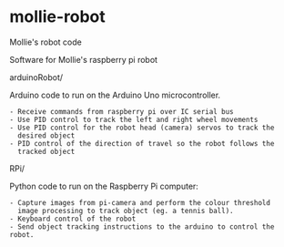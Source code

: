 mollie-robot
============

Mollie's robot code

Software for Mollie's raspberry pi robot

arduinoRobot/

  Arduino code to run on the Arduino Uno microcontroller.

    - Receive commands from raspberry pi over IC serial bus
    - Use PID control to track the left and right wheel movements
    - Use PID control for the robot head (camera) servos to track the
      desired object
    - PID control of the direction of travel so the robot follows the
      tracked object

RPi/

  Python code to run on the Raspberry Pi computer:

    - Capture images from pi-camera and perform the colour threshold
      image processing to track object (eg. a tennis ball).
    - Keyboard control of the robot
    - Send object tracking instructions to the arduino to control the robot.
